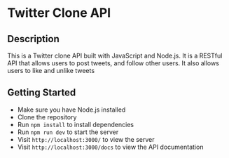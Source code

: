 # Twitter Clone API

## Description

This is a Twitter clone API built with JavaScript and Node.js. It is a RESTful API that allows users to post tweets, and follow other users. It also allows users to like and unlike tweets

## Getting Started

* Make sure you have Node.js installed
* Clone the repository
* Run `npm install` to install dependencies
* Run `npm run dev` to start the server
* Visit `http://localhost:3000/` to view the server
* Visit `http://localhost:3000/docs` to view the API documentation
